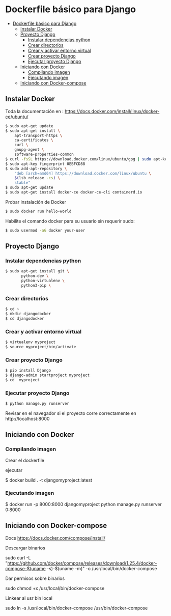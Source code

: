 # Dockerfile básico para Django

- [Dockerfile básico para Django](#dockerfile-b%c3%a1sico-para-django)
  - [Instalar Docker](#instalar-docker)
  - [Proyecto Django](#proyecto-django)
    - [Instalar dependencias python](#instalar-dependencias-python)
    - [Crear directorios](#crear-directorios)
    - [Crear y activar entorno virtual](#crear-y-activar-entorno-virtual)
    - [Crear proyecto Django](#crear-proyecto-django)
    - [Ejecutar proyecto Django](#ejecutar-proyecto-django)
  - [Iniciando con Docker](#iniciando-con-docker)
    - [Compilando imagen](#compilando-imagen)
    - [Ejecutando imagen](#ejecutando-imagen)
  - [Iniciando con Docker-compose](#iniciando-con-docker-compose)

## Instalar Docker

Toda la documentación en : https://docs.docker.com/install/linux/docker-ce/ubuntu/

```bash
$ sudo apt-get update
$ sudo apt-get install \
    apt-transport-https \
    ca-certificates \
    curl \
    gnupg-agent \
    software-properties-common
$ curl -fsSL https://download.docker.com/linux/ubuntu/gpg | sudo apt-key add -
$ sudo apt-key fingerprint 0EBFCD88
$ sudo add-apt-repository \
    "deb [arch=amd64] https://download.docker.com/linux/ubuntu \
    $(lsb_release -cs) \
    stable"
$ sudo apt-get update
$ sudo apt-get install docker-ce docker-ce-cli containerd.io

```

Probar instalación de Docker

```bash
$ sudo docker run hello-world
```
Habilite el comando docker para su usuario sin requerir sudo:

```bash
$ sudo usermod -aG docker your-user
```

## Proyecto Django

### Instalar dependencias python

```bash
$ sudo apt-get install git \
       python-dev \
       python-virtualenv \
       python3-pip \
```
### Crear directorios

```bash
$ cd ~
$ mkdir djangodocker
$ cd djangodocker
```

### Crear y activar entorno virtual

```bash
$ virtualenv myproject
$ source myproject/bin/activate
```

### Crear proyecto Django

```bash
$ pip install Django
$ django-admin startproject myproject
$ cd  myproject
```

### Ejecutar proyecto Django

```bash
$ python manage.py runserver
```
Revisar en el navegador si el proyecto corre correctamente en 
http://localhost:8000

## Iniciando con Docker

### Compilando imagen

Crear el dockerfile

ejecutar

$ docker build . -t djangomyproject:latest

### Ejecutando imagen

$ docker run -p 8000:8000 djangomyproject python manage.py runserver 0:8000


## Iniciando con Docker-compose

Docs https://docs.docker.com/compose/install/

Descargar binarios

sudo curl -L "https://github.com/docker/compose/releases/download/1.25.4/docker-compose-$(uname -s)-$(uname -m)" -o /usr/local/bin/docker-compose


Dar permisos sobre binarios

sudo chmod +x /usr/local/bin/docker-compose


Linkear al usr bin local

sudo ln -s /usr/local/bin/docker-compose /usr/bin/docker-compose
